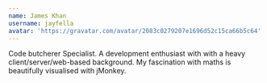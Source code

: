 ```yaml
---
name: James Khan
username: jayfella
avatar: 'https://gravatar.com/avatar/2083c0279207e1696d52c15ca66b5c64'
---
```

Code butcherer Specialist. A development enthusiast with with a heavy client/server/web-based background. My fascination with maths is beautifully visualised with jMonkey.
